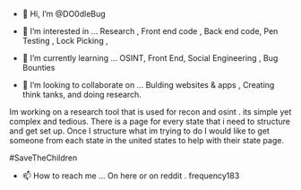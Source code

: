 - 👋 Hi, I’m @DO0dleBug

- 👀 I’m interested in ... 
Research , Front end code , Back end code, Pen Testing , Lock Picking , 

- 🌱 I’m currently learning ...
OSINT, Front End, Social Engineering , Bug Bounties 

- 💞️ I’m looking to collaborate on ...
Bulding websites & apps , Creating think tanks, and doing research. 

Im working on a research tool that is used for recon and osint . its simple yet complex and tedious. 
There is a page for every state that i need to structure and get set up. Once I structure what im trying to do
I would like to get someone from each state in the united states to help with their state page. 



#SaveTheChildren


- 📫 How to reach me ...
On here or on reddit . frequency183 

<!---
DO0dleBug/DO0dleBug is a ✨ special ✨ repository because its `README.md` (this file) appears on your GitHub profile.
You can click the Preview link to take a look at your changes.
--->
